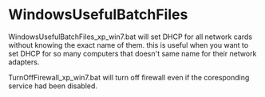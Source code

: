 # WindowsUsefulBatchFiles
WindowsUsefulBatchFiles_xp_win7.bat 
will set DHCP for all network cards without knowing the exact name of them. this is useful when you want to set DHCP for so many computers that doesn't same name for their network adapters.


TurnOffFirewall_xp_win7.bat
will turn off firewall even if the coresponding service had been disabled. 

